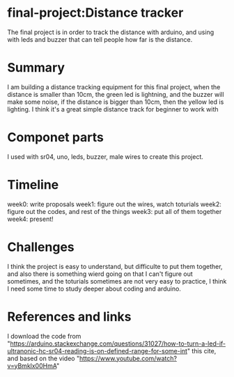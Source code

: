 # final-project:Distance tracker
The final project is in order to track the distance with arduino, and using with leds and buzzer that can tell people how far is the distance.
# Summary
I am building a distance tracking equipment for this final project, when the distance is smaller than 10cm, the green led is lightning, and the buzzer will make some noise, if the distance is bigger than 10cm, then the yellow led is lighting. I think it's a great simple distance track for beginner to work with
# Componet parts
I used with sr04, uno, leds, buzzer, male wires to create this project.
# Timeline
week0: write proposals
week1: figure out the wires, watch toturials
week2: figure out the codes, and rest of the things
week3: put all of them together
week4: present!
# Challenges
I think the project is easy to understand, but difficulte to put them together, and also there is something wierd going on that I can't figure out sometimes, and the toturials sometimes are not very easy to practice, I think I need some time to study deeper about coding and arduino.
# References and links
I download the code from "https://arduino.stackexchange.com/questions/31027/how-to-turn-a-led-if-ultranonic-hc-sr04-reading-is-on-defined-range-for-some-int" this cite, and based on the video "https://www.youtube.com/watch?v=yBmklx00HmA"

